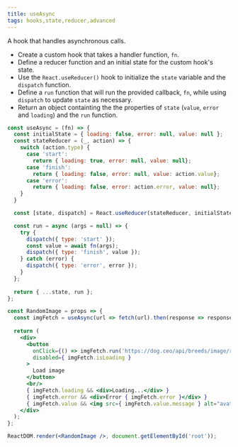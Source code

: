 ```yaml
---
title: useAsync
tags: hooks,state,reducer,advanced
---
```


A hook that handles asynchronous calls.

- Create a custom hook that takes a handler function, `fn`.
- Define a reducer function and an initial state for the custom hook's state.
- Use the `React.useReducer()` hook to initialize the `state` variable and the `dispatch` function.
- Define a `run` function that will run the provided callback, `fn`, while using `dispatch` to update `state` as necessary.
- Return an object containting the the properties of `state` (`value`, `error` and `loading`) and the `run` function.

```jsx
const useAsync = (fn) => {
  const initialState = { loading: false, error: null, value: null };
  const stateReducer = (_, action) => {
    switch (action.type) {
      case 'start':
        return { loading: true, error: null, value: null};
      case 'finish':
        return { loading: false, error: null, value: action.value};
      case 'error':
        return { loading: false, error: action.error, value: null};
    }
  }

  const [state, dispatch] = React.useReducer(stateReducer, initialState);

  const run = async (args = null) => {
    try {
      dispatch({ type: 'start' });
      const value = await fn(args);
      dispatch({ type: 'finish', value });
    } catch (error) {
      dispatch({ type: 'error', error });
    }
  };
  
  return { ...state, run };
};
```

```jsx
const RandomImage = props => {
  const imgFetch = useAsync(url => fetch(url).then(response => response.json())); 
  
  return (
    <div>
      <button
        onClick={() => imgFetch.run('https://dog.ceo/api/breeds/image/random')}
        disabled={ imgFetch.isLoading }
      >
        Load image
      </button>
      <br/>
      { imgFetch.loading && <div>Loading...</div> }    
      { imgFetch.error && <div>Error { imgFetch.error }</div> }
      { imgFetch.value && <img src={ imgFetch.value.message } alt="avatar" width={400} height="auto" />}
    </div>
  );
};

ReactDOM.render(<RandomImage />, document.getElementById('root'));
```
